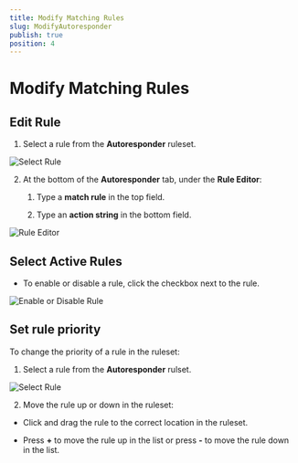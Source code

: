 ```yaml
---
title: Modify Matching Rules
slug: ModifyAutoresponder
publish: true
position: 4
---
```


Modify Matching Rules
=====================

Edit Rule
---------

1. Select a rule from the **Autoresponder** ruleset.

 ![Select Rule][1]

2. At the bottom of the **Autoresponder** tab, under the **Rule Editor**:

	1. Type a **match rule** in the top field.

	2. Type an **action string** in the bottom field.

  ![Rule Editor][2]

Select Active Rules
-------------------

+ To enable or disable a rule, click the checkbox next to the rule.

 ![Enable or Disable Rule][3]

Set rule priority
-----------------

To change the priority of a rule in the ruleset:

1. Select a rule from the **Autoresponder** rulset.

 ![Select Rule][1]

2. Move the rule up or down in the ruleset:

 + Click and drag the rule to the correct location in the ruleset.

 + Press **+** to move the rule up in the list or press **-** to move the rule down in the list.

[1]: ../../images/ModifyAutoresponder/SelectRule.png
[2]: ../../images/ModifyAutoresponder/RuleEditor.png
[3]: ../../images/ModifyAutoresponder/Checkboxes.png
